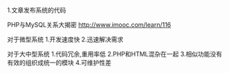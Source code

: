 1.文章发布系统的代码

PHP与MySQL关系大揭密
http://www.imooc.com/learn/116

对于微型系统
1.开发速度快
2.迅速解决需求

对于大中型系统
1.代码冗余,重用率低
2.PHP和HTML混杂在一起
3.相似功能没有有效的组织成统一的模块
4.可维护性差


